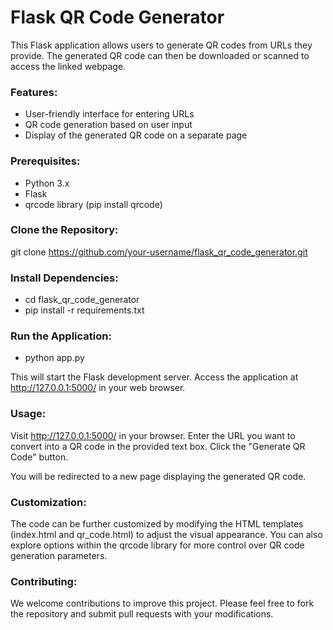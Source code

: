 # Flask QR Code Generator

This Flask application allows users to generate QR codes from URLs they provide. The generated QR code can then be downloaded or scanned to access the linked webpage.

### Features:

* User-friendly interface for entering URLs
* QR code generation based on user input
* Display of the generated QR code on a separate page

### Prerequisites:

- Python 3.x 
- Flask 
- qrcode library (pip install qrcode)


### Clone the Repository:

git clone https://github.com/your-username/flask_qr_code_generator.git

### Install Dependencies:

- cd flask_qr_code_generator
- pip install -r requirements.txt

### Run the Application:

- python app.py

This will start the Flask development server. Access the application at http://127.0.0.1:5000/ in your web browser.

### Usage:

Visit http://127.0.0.1:5000/ in your browser.
Enter the URL you want to convert into a QR code in the provided text box.
Click the "Generate QR Code" button.

You will be redirected to a new page displaying the generated QR code.

### Customization:

The code can be further customized by modifying the HTML templates (index.html and qr_code.html) to adjust the visual appearance.
You can also explore options within the qrcode library for more control over QR code generation parameters.

### Contributing:

We welcome contributions to improve this project. Please feel free to fork the repository and submit pull requests with your modifications.